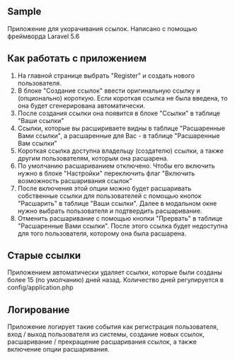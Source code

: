 ## Sample
Приложение для укорачивания ссылок. Написано с помощью фреймворда Laravel 5.6

## Как работать с приложением
1. На главной странице выбрать "Register" и создать нового пользователя.
2. В блоке "Создание ссылок" ввести оригинальную ссылку и (опционально) короткую. Если короткая ссылка не была введена, то она будет сгенерирована автоматически.
3. После создания ссылки она появится в блоке "Ссылки" в таблице "Ваши ссылки"
4. Ссылки, которые вы расшириваете видны в таблице "Расшаренные Вами ссылки", а расшаренные для Вас - в таблице "Расшаренные Вам ссылки"
5. Короткая ссылка доступна владельцу (создателю) ссылки, а также другим пользователям, которым она расшарена.
6. По умолчанию расшариванием отключено. Чтобы его включить нужно в блоке "Настройки" переключить флаг "Включить возможность расшаривания ссылок"
7. После включения этой опции можно будет расшаривать собственные ссылки для пользователей с помощью кнопок "Расшарить" в таблице "Ваши ссылки". Далее в модальном окне нужно выбрать пользователя и подтвердить расшаривание.
8. Отменить расшаривание с помощью кнопки "Прервать" в таблице "Расшаренные Вами ссылки". После этого ссылка будет недоступна для того пользователя, которому она была расшарена.

## Старые ссылки
Приложением автоматически удаляет ссылки, которые были созданы более 15 (по умолчанию) дней назад. Количество дней регулируется в config/application.php

## Логирование
Приложение логирует такие события как регистрация пользователя, вход / выход пользователя из системы, создание новых ссылок, расшаривание / прекращение расшаривания ссылок, а также включение опции расшаривания.
